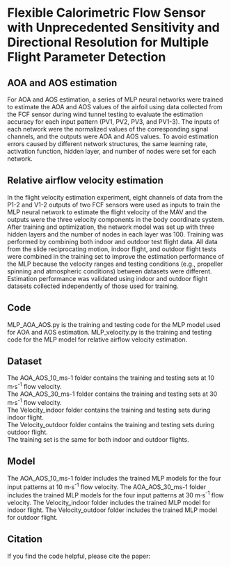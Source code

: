 # Flexible Calorimetric Flow Sensor with Unprecedented Sensitivity and Directional Resolution for Multiple Flight Parameter Detection
## AOA and AOS estimation
For AOA and AOS estimation, a series of MLP neural networks were trained to estimate the AOA and AOS values of the airfoil using data collected from the FCF sensor during wind tunnel testing to evaluate the estimation accuracy for each input pattern (PV1, PV2, PV3, and PV1-3). The inputs of each network were the normalized values of the corresponding signal channels, and the outputs were AOA and AOS values. To avoid estimation errors caused by different network structures, the same learning rate, activation function, hidden layer, and number of nodes were set for each network.
## Relative airflow velocity estimation
In the flight velocity estimation experiment, eight channels of data from the P1-2 and V1-2 outputs of two FCF sensors were used as inputs to train the MLP neural network to estimate the flight velocity of the MAV and the outputs were the three velocity components in the body coordinate system. After training and optimization, the network model was set up with three hidden layers and the number of nodes in each layer was 100. Training was performed by combining both indoor and outdoor test flight data. All data from the slide reciprocating motion, indoor flight, and outdoor flight tests were combined in the training set to improve the estimation performance of the MLP because the velocity ranges and testing conditions (e.g., propeller spinning and atmospheric conditions) between datasets were different. Estimation performance was validated using indoor and outdoor flight datasets collected independently of those used for training.
## Code
MLP_AOA_AOS.py is the training and testing code for the MLP model used for AOA and AOS estimation.
MLP_velocity.py is the training and testing code for the MLP model for relative airflow velocity estimation.
## Dataset
The AOA_AOS_10_ms-1 folder contains the training and testing sets at 10 m·s<sup>-1</sup> flow velocity.  
The AOA_AOS_30_ms-1 folder contains the training and testing sets at 30 m·s<sup>-1</sup> flow velocity.  
The Velocity_indoor folder contains the training and testing sets during indoor flight.  
The Velocity_outdoor folder contains the training and testing sets during outdoor flight.  
The training set is the same for both indoor and outdoor flights.
## Model
The AOA_AOS_10_ms-1 folder includes the trained MLP models for the four input patterns at 10 m·s<sup>-1</sup> flow velocity.
The AOA_AOS_30_ms-1 folder includes the trained MLP models for the four input patterns at 30 m·s<sup>-1</sup> flow velocity.
The Velocity_indoor folder includes the trained MLP model for indoor flight.
The Velocity_outdoor folder includes the trained MLP model for outdoor flight.
## Citation
If you find the code helpful, please cite the paper:
